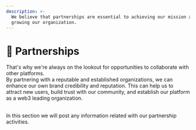 ```yaml
---
description: >-
  We believe that partnerships are essential to achieving our mission and
  growing our organization.
---
```


# 👥 Partnerships

That's why we're always on the lookout for opportunities to collaborate with other platforms.\
By partnering with a reputable and established organizations, we can enhance our own brand credibility and reputation. This can help us to attract new users, build trust with our community, and establish our platform as a web3 leading organization.&#x20;

\
In this section we will post any information related with our partnership activities.&#x20;





